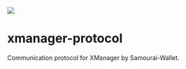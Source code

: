[![](https://jitpack.io/v/io.samourai.code.wallet/xmanager-protocol.svg)](https://jitpack.io/#io.samourai.code.wallet/xmanager-protocol)

# xmanager-protocol

Communication protocol for XManager by Samourai-Wallet.
